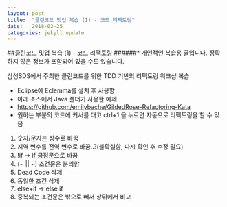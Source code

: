 ```yaml
---
layout: post
title:  "클린코드 밋업 복습 (1) - 코드 리팩토링"
date:   2018-03-25
categories: jekyll update
---
```

##클린코드 밋업 복습 (1) - 코드 리팩토링
######* 개인적인 복습용 글입니다. 정확하지 않은 정보가 포함되어 있을 수도 있습니다.
 

삼성SDS에서 주최한 클린코드를 위한 TDD 기반의 리팩토링 워크샵 복습

* Eclipse에 Eclemma를 설치 후 사용함
* 아래 소스에서 Java 폴더가 사용한 예제
* https://github.com/emilybache/GildedRose-Refactoring-Kata 
* 원하는 부분의 코드에 커서를 대고 ctrl+1 을 누르면 자동으로 리팩토링을 할 수 있음

1. 숫자/문자는 상수로 바꿈
2. 지역 변수를 전역 변수로 바꿈..?(불확실함, 다시 확인 후 수정 필요)
2. !if -> if 긍정문으로 바꿈
3. (~ || ~) 조건문은 분리함
4. Dead Code 삭제
5. 동일한 조건 삭제
6. else+if -> else if
7. 중복되는 조건문은 밖으로 빼서 상위에서 비교